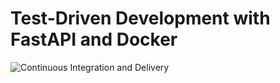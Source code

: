 # Test-Driven Development with FastAPI and Docker

![Continuous Integration and Delivery](https://github.com/vench05/fastapi-tdd-docker/workflows/Continuous%20Integration%20and%20Delivery/badge.svg?branch=master)
